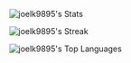 ![joelk9895's Stats](https://github-readme-stats.vercel.app/api?username=joelk9895&theme=material-palenight&show_icons=true&hide_border=false&count_private=true)

![joelk9895's Streak](https://github-readme-streak-stats.herokuapp.com/?user=joelk9895&theme=material-palenight&hide_border=false)

![joelk9895's Top Languages](https://github-readme-stats.vercel.app/api/top-langs/?username=joelk9895&theme=material-palenight&show_icons=true&hide_border=false&layout=compact)
